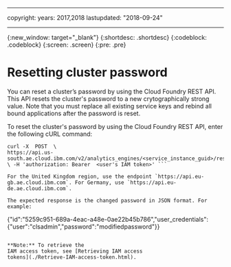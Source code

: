 
---

copyright:
  years: 2017,2018
lastupdated: "2018-09-24"

---

<!-- Attribute definitions -->
{:new_window: target="_blank"}
{:shortdesc: .shortdesc}
{:codeblock: .codeblock}
{:screen: .screen}
{:pre: .pre}

# Resetting cluster password

You can reset a cluster’s password by using the Cloud Foundry REST API. This API
resets the cluster's password to a new crytographically strong value. Note that
you must replace all existing service keys and rebind all bound applications
after the password is reset.

To reset the cluster's password by using the Cloud Foundry REST API, enter the
following cURL command:  
```
curl -X  POST  \
https://api.us-south.ae.cloud.ibm.com/v2/analytics_engines/<service_instance_guid>/reset_password
\ -H 'authorization: Bearer  <user's IAM token>' ```

For the United Kingdom region, use the endpoint `https://api.eu-gb.ae.cloud.ibm.com`. For Germany, use `https://api.eu-de.ae.cloud.ibm.com`.

The expected response is the changed password in JSON format. For example:
```
{"id":"5259c951-689a-4eac-a48e-0ae22b45b786","user_credentials":{"user":"clsadmin","password":"modifiedpassword"}}
```

**Note:** To retrieve the
IAM access token, see [Retrieving IAM access
tokens](./Retrieve-IAM-access-token.html).
